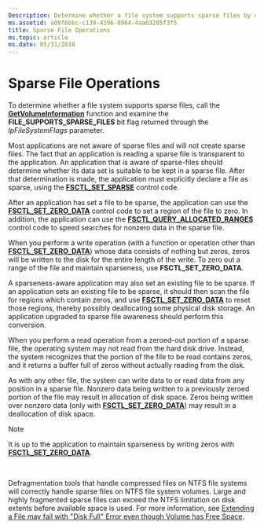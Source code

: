 ```yaml
---
Description: Determine whether a file system supports sparse files by calling the GetVolumeInformation function.
ms.assetid: a08f6bbc-c139-4396-8964-4aa63285f3f5
title: Sparse File Operations
ms.topic: article
ms.date: 05/31/2018
---
```


# Sparse File Operations

To determine whether a file system supports sparse files, call the [**GetVolumeInformation**](/windows/desktop/api/FileAPI/nf-fileapi-getvolumeinformationa) function and examine the **FILE\_SUPPORTS\_SPARSE\_FILES** bit flag returned through the *lpFileSystemFlags* parameter.

Most applications are not aware of sparse files and will not create sparse files. The fact that an application is reading a sparse file is transparent to the application. An application that is aware of sparse-files should determine whether its data set is suitable to be kept in a sparse file. After that determination is made, the application must explicitly declare a file as sparse, using the [**FSCTL\_SET\_SPARSE**](https://msdn.microsoft.com/en-us/library/Aa364596(v=VS.85).aspx) control code.

After an application has set a file to be sparse, the application can use the [**FSCTL\_SET\_ZERO\_DATA**](https://msdn.microsoft.com/en-us/library/Aa364597(v=VS.85).aspx) control code to set a region of the file to zero. In addition, the application can use the [**FSCTL\_QUERY\_ALLOCATED\_RANGES**](https://msdn.microsoft.com/en-us/library/Aa364582(v=VS.85).aspx) control code to speed searches for nonzero data in the sparse file.

When you perform a write operation (with a function or operation other than [**FSCTL\_SET\_ZERO\_DATA**](https://msdn.microsoft.com/en-us/library/Aa364597(v=VS.85).aspx)) whose data consists of nothing but zeros, zeros will be written to the disk for the entire length of the write. To zero out a range of the file and maintain sparseness, use **FSCTL\_SET\_ZERO\_DATA**.

A sparseness-aware application may also set an existing file to be sparse. If an application sets an existing file to be sparse, it should then scan the file for regions which contain zeros, and use [**FSCTL\_SET\_ZERO\_DATA**](https://msdn.microsoft.com/en-us/library/Aa364597(v=VS.85).aspx) to reset those regions, thereby possibly deallocating some physical disk storage. An application upgraded to sparse file awareness should perform this conversion.

When you perform a read operation from a zeroed-out portion of a sparse file, the operating system may not read from the hard disk drive. Instead, the system recognizes that the portion of the file to be read contains zeros, and it returns a buffer full of zeros without actually reading from the disk.

As with any other file, the system can write data to or read data from any position in a sparse file. Nonzero data being written to a previously zeroed portion of the file may result in allocation of disk space. Zeros being written over nonzero data (only with [**FSCTL\_SET\_ZERO\_DATA**](https://msdn.microsoft.com/en-us/library/Aa364597(v=VS.85).aspx)) may result in a deallocation of disk space.

> [!Note]  
> It is up to the application to maintain sparseness by writing zeros with [**FSCTL\_SET\_ZERO\_DATA**](https://msdn.microsoft.com/en-us/library/Aa364597(v=VS.85).aspx).

 

Defragmentation tools that handle compressed files on NTFS file systems will correctly handle sparse files on NTFS file system volumes. Large and highly fragmented sparse files can exceed the NTFS limitation on disk extents before available space is used. For more information, see [Extending a File may fail with "Disk Full" Error even though Volume has Free Space](Http://go.microsoft.com/fwlink/p/?linkid=128908).

 

 



